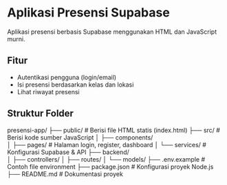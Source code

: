 # Aplikasi Presensi Supabase

Aplikasi presensi berbasis Supabase menggunakan HTML dan JavaScript murni.

## Fitur
- Autentikasi pengguna (login/email)
- Isi presensi berdasarkan kelas dan lokasi
- Lihat riwayat presensi

## Struktur Folder
presensi-app/
├── public/                 # Berisi file HTML statis (index.html)
├── src/                   # Berisi kode sumber JavaScript
│   ├── components/       
│   ├── pages/             # Halaman login, register, dashboard
│   └── services/          # Konfigurasi Supabase & API
├── backend/               
│   ├── controllers/
│   ├── routes/
│   └── models/
├── .env.example           # Contoh file environment 
├── package.json           # Konfigurasi proyek Node.js
├── README.md              # Dokumentasi proyek
